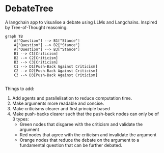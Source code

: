 # DebateTree
A langchain app to visualise a debate using LLMs and Langchains. Inspired by Tree-of-Thought reasoning.

```mermaid
graph TB
    A["Question"] --> B1["Stance"]
    A["Question"] --> B2["Stance"]
    A["Question"] --> B3["Stance"]
    B1 --> C1[Criticism]
    B2 --> C2[Criticism]
    B3 --> C3[Criticism]
    C1 --> D1[Push-Back Against Criticism]
    C2 --> D2[Push-Back Against Criticism]
    C3 --> D3[Push-Back Against Criticism]
    
```
Things to add:

1) Add agents and parallelisation to reduce computation time.
2) Make arguments more readable and concise.
3) Make criticisms clearer and first principle based
4) Make push-backs clearer such that the push-back nodes can only be of 3 types:
   - Green nodes that disgaree with the criticism and validate the argument
   - Red nodes that agree with the criticism and invalidate the argument
   - Orange nodes that reduce the debate on the argument to a fundamental question that can be further debated.
